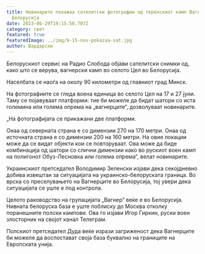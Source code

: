 ```yaml
---
title: Новинарите покажаа сателитски фотографии од теренскиот камп Вагнер во
  Белорусија
date: 2023-06-29T19:15:58.707Z
category: свет
featured: true
featuredImage: ../img/9-15-nov-pokazaa-sat.jpg
author: Вардарски
---
```

Белорускиот сервис на Радио Слобода објави сателитски снимки од, како што се верува, вагнерски камп во селото Цел во Белорусија.

Населбата се наоѓа на околу 90 километри од главниот град Минск.

На фотографиите се гледа воена единица во селото Цел на 17 и 27 јуни. Таму се појавуваат платформи: тие би можеле да бидат шатори со иста големина или голема опрема на „вагнерците“, дозволуваат новинарите.

„На фотографијата се прикажани две платформи.

Онаа од северната страна е со димензии 270 на 170 метри. Онаа од источната страна е со димензии 200 на 160 метри. На овие локации може да се видат објекти кои се повторуваат. Ова може да биде комбинација од шатори со слични димензии како во рускиот воен камп на полигонот Обуз-Лесновка или голема опрема“, велат новинарите.

Украинскиот претседател Володимир Зеленски изјави дека секојдневно добива извештаи за ситуацијата на украинско-белоруската граница. Во врска со преселувањето на Вагнерците во Белорусија, тој увери дека ситуацијата се уште е под контрола.

Целото раководство на групацијата „Вагнер“ веќе е во Белорусија. Нивната белоруска база е уште поблиску до Москва отколку поранешните полски кампови. Ова го изјави Игор Гиркин, руски воен злосторник на својот канал Телеграм.

Полскиот претседател Дуда веќе изрази загриженост дека Вагнерците би можеле да воспостават своја база буквално на границите на Европската унија.